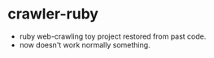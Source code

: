 # crawler-ruby
* ruby web-crawling toy project restored from past code.
* now doesn't work normally something.
